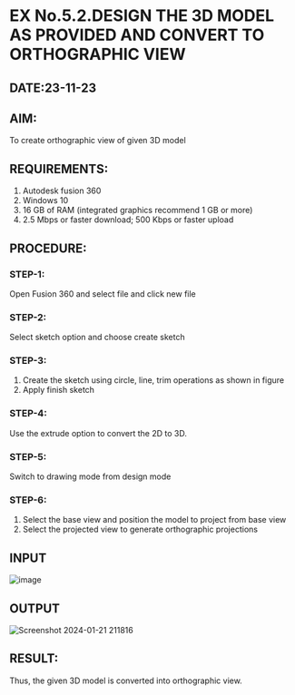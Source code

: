 # EX No.5.2.DESIGN THE 3D MODEL AS PROVIDED AND CONVERT TO ORTHOGRAPHIC VIEW
## DATE:23-11-23

## AIM: 
To create orthographic view of given 3D model

## REQUIREMENTS: 
1. Autodesk fusion 360
2. Windows 10
3. 16 GB of RAM (integrated graphics recommend 1 GB or more)
4. 2.5 Mbps or faster download; 500 Kbps or faster upload 

## PROCEDURE:

### STEP-1:
Open Fusion 360 and select file and click new file

### STEP-2:
Select sketch option and choose create sketch

### STEP-3: 
1. Create the sketch using circle, line, trim operations as shown in figure
2. Apply finish sketch 

### STEP-4:
 Use the extrude option to convert the 2D to 3D.

### STEP-5:
Switch to drawing mode from design mode 
          
### STEP-6:
1. Select the base view and position the model to project from base view 
2. Select the projected view to generate orthographic projections

## INPUT
![image](https://user-images.githubusercontent.com/113594316/199412055-fa1f658d-65f4-42c2-9c3c-78c93512e905.png)

## OUTPUT
![Screenshot 2024-01-21 211816](https://github.com/subha2406/EX-No.5.2.DESIGN-THE-3D-MODEL-AS-PROVIDED-AND-CONVERT-TO-ORTHOGRAPHIC-VIEW/assets/155226504/a4b07fd3-e2e5-461d-ad1c-4353f1bc91c6)


## RESULT:
Thus, the given 3D model is converted into orthographic view.

